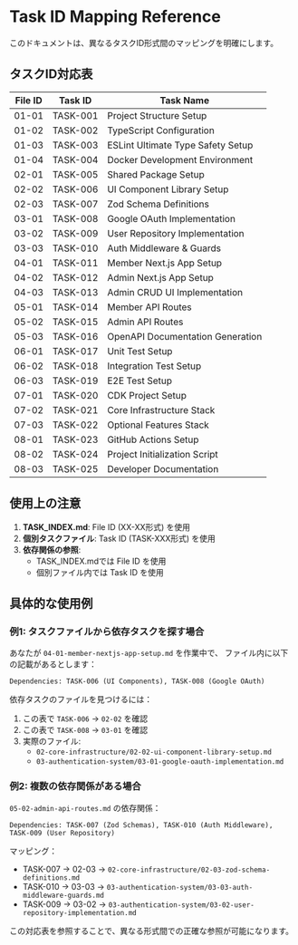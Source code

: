 # Task ID Mapping Reference

このドキュメントは、異なるタスクID形式間のマッピングを明確にします。

## タスクID対応表

| File ID | Task ID | Task Name |
|---------|---------|-----------|
| 01-01 | TASK-001 | Project Structure Setup |
| 01-02 | TASK-002 | TypeScript Configuration |
| 01-03 | TASK-003 | ESLint Ultimate Type Safety Setup |
| 01-04 | TASK-004 | Docker Development Environment |
| 02-01 | TASK-005 | Shared Package Setup |
| 02-02 | TASK-006 | UI Component Library Setup |
| 02-03 | TASK-007 | Zod Schema Definitions |
| 03-01 | TASK-008 | Google OAuth Implementation |
| 03-02 | TASK-009 | User Repository Implementation |
| 03-03 | TASK-010 | Auth Middleware & Guards |
| 04-01 | TASK-011 | Member Next.js App Setup |
| 04-02 | TASK-012 | Admin Next.js App Setup |
| 04-03 | TASK-013 | Admin CRUD UI Implementation |
| 05-01 | TASK-014 | Member API Routes |
| 05-02 | TASK-015 | Admin API Routes |
| 05-03 | TASK-016 | OpenAPI Documentation Generation |
| 06-01 | TASK-017 | Unit Test Setup |
| 06-02 | TASK-018 | Integration Test Setup |
| 06-03 | TASK-019 | E2E Test Setup |
| 07-01 | TASK-020 | CDK Project Setup |
| 07-02 | TASK-021 | Core Infrastructure Stack |
| 07-03 | TASK-022 | Optional Features Stack |
| 08-01 | TASK-023 | GitHub Actions Setup |
| 08-02 | TASK-024 | Project Initialization Script |
| 08-03 | TASK-025 | Developer Documentation |

## 使用上の注意

1. **TASK_INDEX.md**: File ID (XX-XX形式) を使用
2. **個別タスクファイル**: Task ID (TASK-XXX形式) を使用
3. **依存関係の参照**: 
   - TASK_INDEX.mdでは File ID を使用
   - 個別ファイル内では Task ID を使用

## 具体的な使用例

### 例1: タスクファイルから依存タスクを探す場合

あなたが `04-01-member-nextjs-app-setup.md` を作業中で、
ファイル内に以下の記載があるとします：
```
Dependencies: TASK-006 (UI Components), TASK-008 (Google OAuth)
```

依存タスクのファイルを見つけるには：
1. この表で `TASK-006` → `02-02` を確認
2. この表で `TASK-008` → `03-01` を確認
3. 実際のファイル:
   - `02-core-infrastructure/02-02-ui-component-library-setup.md`
   - `03-authentication-system/03-01-google-oauth-implementation.md`

### 例2: 複数の依存関係がある場合

`05-02-admin-api-routes.md` の依存関係：
```
Dependencies: TASK-007 (Zod Schemas), TASK-010 (Auth Middleware), TASK-009 (User Repository)
```

マッピング：
- TASK-007 → 02-03 → `02-core-infrastructure/02-03-zod-schema-definitions.md`
- TASK-010 → 03-03 → `03-authentication-system/03-03-auth-middleware-guards.md`
- TASK-009 → 03-02 → `03-authentication-system/03-02-user-repository-implementation.md`

この対応表を参照することで、異なる形式間での正確な参照が可能になります。
